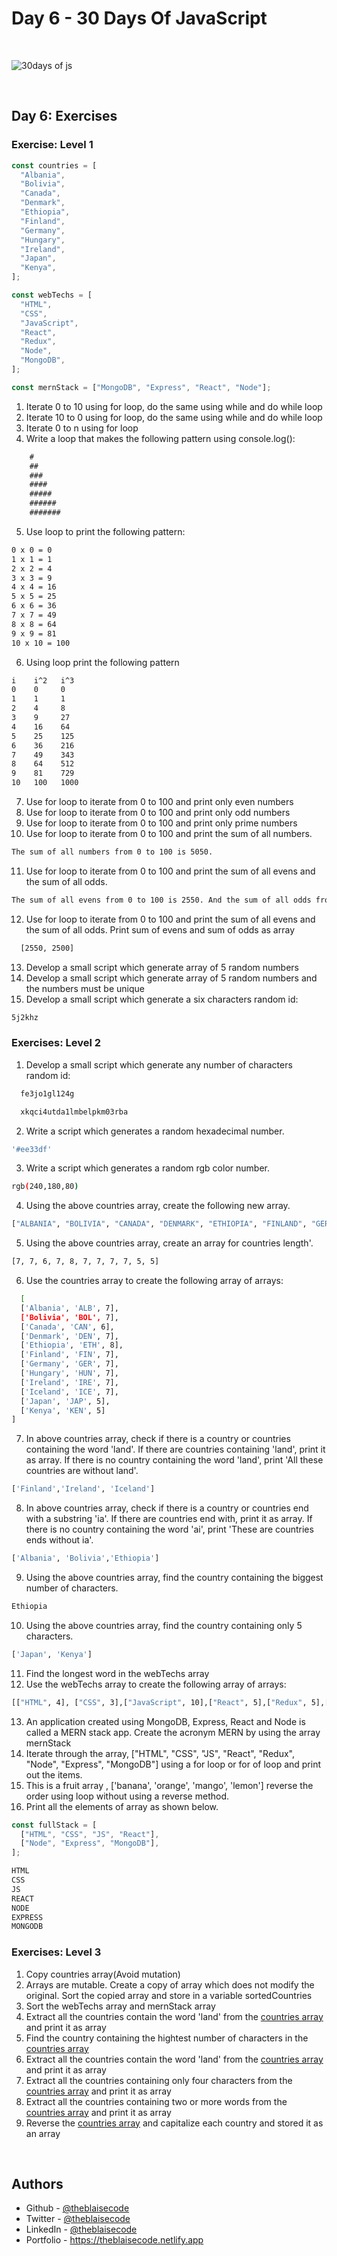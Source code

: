 # Day 6 - 30 Days Of JavaScript

<br/>

![30days of js](https://github.com/Asabeneh/30-Days-Of-JavaScript/raw/master/images/banners/day_1_6.png)

<br/>

## Day 6: Exercises

### Exercise: Level 1

```js
const countries = [
  "Albania",
  "Bolivia",
  "Canada",
  "Denmark",
  "Ethiopia",
  "Finland",
  "Germany",
  "Hungary",
  "Ireland",
  "Japan",
  "Kenya",
];

const webTechs = [
  "HTML",
  "CSS",
  "JavaScript",
  "React",
  "Redux",
  "Node",
  "MongoDB",
];

const mernStack = ["MongoDB", "Express", "React", "Node"];
```

1. Iterate 0 to 10 using for loop, do the same using while and do while loop
2. Iterate 10 to 0 using for loop, do the same using while and do while loop
3. Iterate 0 to n using for loop
4. Write a loop that makes the following pattern using console.log():

```js
    #
    ##
    ###
    ####
    #####
    ######
    #######
```

5. Use loop to print the following pattern:

```sh
0 x 0 = 0
1 x 1 = 1
2 x 2 = 4
3 x 3 = 9
4 x 4 = 16
5 x 5 = 25
6 x 6 = 36
7 x 7 = 49
8 x 8 = 64
9 x 9 = 81
10 x 10 = 100
```

6. Using loop print the following pattern

```sh
i    i^2   i^3
0    0     0
1    1     1
2    4     8
3    9     27
4    16    64
5    25    125
6    36    216
7    49    343
8    64    512
9    81    729
10   100   1000
```

7. Use for loop to iterate from 0 to 100 and print only even numbers
8. Use for loop to iterate from 0 to 100 and print only odd numbers
9. Use for loop to iterate from 0 to 100 and print only prime numbers
10. Use for loop to iterate from 0 to 100 and print the sum of all numbers.

```sh
The sum of all numbers from 0 to 100 is 5050.
```

11. Use for loop to iterate from 0 to 100 and print the sum of all evens and the sum of all odds.

```sh
The sum of all evens from 0 to 100 is 2550. And the sum of all odds from 0 to 100 is 2500.
```

12. Use for loop to iterate from 0 to 100 and print the sum of all evens and the sum of all odds. Print sum of evens and sum of odds as array

```sh
  [2550, 2500]
```

13. Develop a small script which generate array of 5 random numbers
14. Develop a small script which generate array of 5 random numbers and the numbers must be unique
15. Develop a small script which generate a six characters random id:

```sh
5j2khz
```

### Exercises: Level 2

1. Develop a small script which generate any number of characters random id:

```sh
  fe3jo1gl124g
```

```sh
  xkqci4utda1lmbelpkm03rba
```

2. Write a script which generates a random hexadecimal number.

```sh
'#ee33df'
```

3. Write a script which generates a random rgb color number.

```sh
rgb(240,180,80)
```

4. Using the above countries array, create the following new array.

```sh
["ALBANIA", "BOLIVIA", "CANADA", "DENMARK", "ETHIOPIA", "FINLAND", "GERMANY", "HUNGARY", "IRELAND", "JAPAN", "KENYA"]
```

5. Using the above countries array, create an array for countries length'.

```sh
[7, 7, 6, 7, 8, 7, 7, 7, 7, 5, 5]
```

6. Use the countries array to create the following array of arrays:

```sh
  [
  ['Albania', 'ALB', 7],
  ['Bolivia', 'BOL', 7],
  ['Canada', 'CAN', 6],
  ['Denmark', 'DEN', 7],
  ['Ethiopia', 'ETH', 8],
  ['Finland', 'FIN', 7],
  ['Germany', 'GER', 7],
  ['Hungary', 'HUN', 7],
  ['Ireland', 'IRE', 7],
  ['Iceland', 'ICE', 7],
  ['Japan', 'JAP', 5],
  ['Kenya', 'KEN', 5]
]
```

7. In above countries array, check if there is a country or countries containing the word 'land'. If there are countries containing 'land', print it as array. If there is no country containing the word 'land', print 'All these countries are without land'.

```sh
['Finland','Ireland', 'Iceland']
```

8. In above countries array, check if there is a country or countries end with a substring 'ia'. If there are countries end with, print it as array. If there is no country containing the word 'ai', print 'These are countries ends without ia'.

```sh
['Albania', 'Bolivia','Ethiopia']
```

9. Using the above countries array, find the country containing the biggest number of characters.

```sh
Ethiopia
```

10. Using the above countries array, find the country containing only 5 characters.

```sh
['Japan', 'Kenya']
```

11. Find the longest word in the webTechs array
12. Use the webTechs array to create the following array of arrays:

```sh
[["HTML", 4], ["CSS", 3],["JavaScript", 10],["React", 5],["Redux", 5],["Node", 4],["MongoDB", 7]]
```

13. An application created using MongoDB, Express, React and Node is called a MERN stack app. Create the acronym MERN by using the array mernStack
14. Iterate through the array, ["HTML", "CSS", "JS", "React", "Redux", "Node", "Express", "MongoDB"] using a for loop or for of loop and print out the items.
15. This is a fruit array , ['banana', 'orange', 'mango', 'lemon'] reverse the order using loop without using a reverse method.
16. Print all the elements of array as shown below.

```js
const fullStack = [
  ["HTML", "CSS", "JS", "React"],
  ["Node", "Express", "MongoDB"],
];
```

```sh
HTML
CSS
JS
REACT
NODE
EXPRESS
MONGODB
```

### Exercises: Level 3

1. Copy countries array(Avoid mutation)
2. Arrays are mutable. Create a copy of array which does not modify the original. Sort the copied array and store in a variable sortedCountries
3. Sort the webTechs array and mernStack array
4. Extract all the countries contain the word 'land' from the [countries array](https://github.com/Asabeneh/30DaysOfJavaScript/tree/master/data/countries.js) and print it as array
5. Find the country containing the hightest number of characters in the [countries array](https://github.com/Asabeneh/30DaysOfJavaScript/tree/master/data/countries.js)
6. Extract all the countries contain the word 'land' from the [countries array](https://github.com/Asabeneh/30DaysOfJavaScript/tree/master/data/countries.js) and print it as array
7. Extract all the countries containing only four characters from the [countries array](https://github.com/Asabeneh/30DaysOfJavaScript/tree/master/data/countries.js) and print it as array
8. Extract all the countries containing two or more words from the [countries array](https://github.com/Asabeneh/30DaysOfJavaScript/tree/master/data/countries.js) and print it as array
9. Reverse the [countries array](https://github.com/Asabeneh/30DaysOfJavaScript/tree/master/data/countries.js) and capitalize each country and stored it as an array

<br/>

## Authors

- Github - [@theblaisecode](https://github.com/theblaisecode)
- Twitter - [@theblaisecode](https://twitter.com/theblaisecode)
- LinkedIn - [@theblaisecode](https://www.linkedin.com/in/theblaisecode)
- Portfolio - https://theblaisecode.netlify.app
